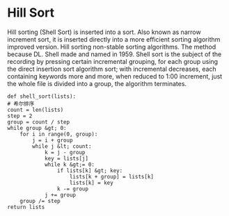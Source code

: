 # Hill Sort

Hill sorting \(Shell Sort\) is inserted into a sort. Also known as narrow increment sort, it is inserted directly into a more efficient sorting algorithm improved version. Hill sorting non-stable sorting algorithms. The method because DL. Shell made and named in 1959. Shell sort is the subject of the recording by pressing certain incremental grouping, for each group using the direct insertion sort algorithm sort; with incremental decreases, each containing keywords more and more, when reduced to 1:00 increment, just the whole file is divided into a group, the algorithm terminates.

```text
def shell_sort(lists):
# 希尔排序
count = len(lists)
step = 2
group = count / step
while group &gt; 0:
    for i in range(0, group):
        j = i + group
        while j &lt; count:
            k = j - group
            key = lists[j]
            while k &gt;= 0:
                if lists[k] &gt; key:
                    lists[k + group] = lists[k]
                    lists[k] = key
                k -= group
            j += group
    group /= step
return lists
```

